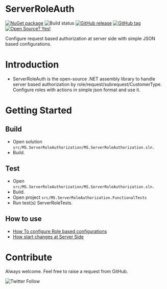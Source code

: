 # ServerRoleAuth

[![NuGet package](https://img.shields.io/nuget/v/ServerRoleAuth.svg)](https://www.nuget.org/packages/ServerRoleAuth/) ![Build status](https://github.com/ankitvarmait/ServerRoleAuth/workflows/.NET%20Core%20Pack/badge.svg?branch=master)
[![GitHub release](https://img.shields.io/github/release/ankitvarmait/ServerRoleAuth.svg)](https://GitHub.com/ankitvarmait/ServerRoleAuth/releases)
[![GitHub tag](https://img.shields.io/github/tag/ankitvarmait/ServerRoleAuth.svg)](https://GitHub.com/ankitvarmait/ServerRoleAuth/tags/)
[![Open Source? Yes!](https://badgen.net/badge/Open%20Source%20%3F/Yes%21/blue?icon=github)](https://github.com/ankitvarmait/ServerRoleAuth)

Configure request based authorization at server side with simple JSON based configurations.

# Introduction 
* ServerRoleAuth is the open-source .NET assembly library to handle server based authorization by role/request/subrequest/CustomerType.
Configure roles with actions in simple json format and use it.

# Getting Started
## Build
* Open solution `src/MS.ServerRoleAuthorization/MS.ServerRoleAuthorization.sln.`
* Build.

## Test
* Open `src/MS.ServerRoleAuthorization/MS.ServerRoleAuthorization.sln.`
* Build.
* Open project `src/MS.ServerRoleAuthorization.FunctionalTests`
* Run test(s) ServerRoleTests.

## How to use
* [How To configure Role based configurations](https://github.com/ankitvarmait/ServerRoleAuth/blob/master/Docs/ConfigureJson.md)
* [How start changes at Server Side](https://github.com/ankitvarmait/ServerRoleAuth/blob/master/Docs/ServerSideChanges.md)

# Contribute
Always welcome. Feel free to raise a request from GitHub.


![Twitter Follow](https://img.shields.io/twitter/follow/AnkitVarmait.svg?label=Follow%20@AnkitVarmait)
